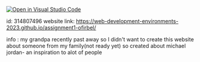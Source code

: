 [![Open in Visual Studio Code](https://classroom.github.com/assets/open-in-vscode-c66648af7eb3fe8bc4f294546bfd86ef473780cde1dea487d3c4ff354943c9ae.svg)](https://classroom.github.com/online_ide?assignment_repo_id=10563739&assignment_repo_type=AssignmentRepo)


id: 314807496
website link: https://web-development-environments-2023.github.io/assignment1-ofirbel/

info : my grandpa recently past away so I didn't want to create this website about someone from my family(not ready yet) so created about michael jordan- an inspiration to alot of people